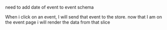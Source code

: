 need to add date of event to event schema


When i click on an event, I will send that event to the store.
now that I am on the event page i will render the data from that slice